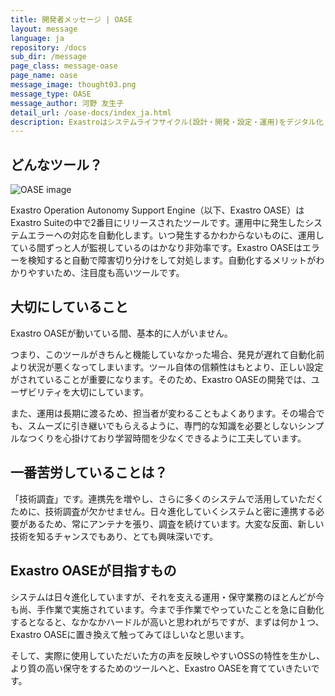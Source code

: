 ```yaml
---
title: 開発者メッセージ | OASE
layout: message
language: ja
repository: /docs
sub_dir: /message
page_class: message-oase
page_name: oase
message_image: thought03.png
message_type: OASE
message_author: 河野 友生子
detail_url: /oase-docs/index_ja.html
description: Exastroはシステムライフサイクル(設計・開発・設定・運用)をデジタル化・自動化・省力化することを目的としたオープンソースのソフトウェアスイートです。
---
```

<h2>どんなツール？</h2>

<div class="image right"><img src="/docs/message/img/image_oase01.jpg" alt="OASE image"></div>

<p>Exastro Operation Autonomy Support Engine（以下、Exastro OASE）はExastro Suiteの中で2番目にリリースされたツールです。運用中に発生したシステムエラーへの対応を自動化します。いつ発生するかわからないものに、運用している間ずっと人が監視しているのはかなり非効率です。Exastro OASEはエラーを検知すると自動で障害切り分けをして対処します。自動化するメリットがわかりやすいため、注目度も高いツールです。</p>

<h2>大切にしていること</h2>
<p>Exastro OASEが動いている間、基本的に人がいません。</p>
<p>つまり、このツールがきちんと機能していなかった場合、発見が遅れて自動化前より状況が悪くなってしまいます。ツール自体の信頼性はもとより、正しい設定がされていることが重要になります。そのため、Exastro OASEの開発では、ユーザビリティを大切にしています。</p>
<p>また、運用は長期に渡るため、担当者が変わることもよくあります。その場合でも、スムーズに引き継いでもらえるように、専門的な知識を必要としないシンプルなつくりを心掛けており学習時間を少なくできるように工夫しています。</p>

<h2>一番苦労していることは？</h2>
<p>「技術調査」です。連携先を増やし、さらに多くのシステムで活用していただくために、技術調査が欠かせません。日々進化していくシステムと密に連携する必要があるため、常にアンテナを張り、調査を続けています。大変な反面、新しい技術を知るチャンスでもあり、とても興味深いです。</p>

<h2>Exastro OASEが目指すもの</h2>
<p>システムは日々進化していますが、それを支える運用・保守業務のほとんどが今も尚、手作業で実施されています。今まで手作業でやっていたことを急に自動化するとなると、なかなかハードルが高いと思われがちですが、まずは何か１つ、Exastro OASEに置き換えて触ってみてほしいなと思います。</p>
<p>そして、実際に使用していただいた方の声を反映しやすいOSSの特性を生かし、より質の高い保守をするためのツールへと、Exastro OASEを育てていきたいです。</p>